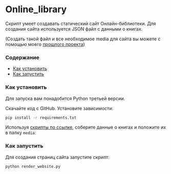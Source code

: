# Online_library

Скрипт умеет создавать статический сайт Онлайн-библиотеки.
Для создания сайта используется JSON файл с данными о книгах.

(Создать такой файл и все необходимое media для сайта вы можете с помощью моего [прошлого проекта](https://github.com/RomanRVV/online-library))



### Содержание

- [Как установить](#как-установить)
- [Как запустить](#как-запустить)


### Как установить
Для запуска вам понадобится Python третьей версии.

Скачайте код с GitHub. Установите зависимости:

```sh
pip install -r requirements.txt
```

Используя [скрипты по ссылке](https://github.com/RomanRVV/online-library), соберите данные о книгах и положите их в папку `media`:


### Как запустить
Для создания страниц сайта запустите скрипт: 
```sh
python render_website.py
```


